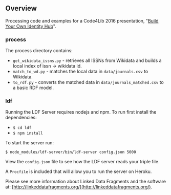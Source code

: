 
## Overview

Processing code and examples for a Code4Lib 2016 presentation, "[Build Your Own Identity Hub](http://2016.code4lib.org/Build-your-own-identity-hub)".


### process

The process directory contains:

* `get_wikidata_issns.py` - retrieves all ISSNs from Wikidata and builds a local index of issn -> wikidata id. 
* `match_to_wd.py` - matches the local data in `data/journals.csv` to Wikidata.
* `to_rdf.py` - converts the matched data in `data/journals_matched.csv` to a basic RDF model.

### ldf

Running the LDF Server requires nodejs and npm. To run first install the dependencies:

* `$ cd ldf`
* `$ npm install`

To start the server run:

`$ node_modules/ldf-server/bin/ldf-server config.json 5000`

View the `config.json` file to see how the LDF server reads your triple file.

A `Procfile` is included that will allow you to run the server on Heroku.

Please see more information about Linked Data Fragments and the software at: [http://linkeddatafragments.org/](http://linkeddatafragments.org/).
